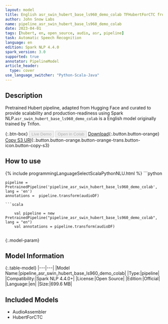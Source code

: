 ```yaml
---
layout: model
title: English asr_swin_hubert_base_ls960_demo_colab TFHubertForCTC from Trifon
author: John Snow Labs
name: pipeline_asr_swin_hubert_base_ls960_demo_colab
date: 2023-04-01
tags: [hubert, en, open_source, audio, asr, pipeline]
task: Automatic Speech Recognition
language: en
edition: Spark NLP 4.4.0
spark_version: 3.0
supported: true
annotator: PipelineModel
article_header:
  type: cover
use_language_switcher: "Python-Scala-Java"
---
```


## Description

Pretrained  Hubert  pipeline, adapted from Hugging Face and curated to provide scalability and production-readiness using Spark NLP.`asr_swin_hubert_base_ls960_demo_colab` is a English model originally trained by Trifon.

{:.btn-box}
<button class="button button-orange" disabled>Live Demo</button>
<button class="button button-orange" disabled>Open in Colab</button>
[Download](https://s3.amazonaws.com/auxdata.johnsnowlabs.com/public/models/pipeline_asr_swin_hubert_base_ls960_demo_colab_en_4.4.0_3.0_1680357457470.zip){:.button.button-orange}
[Copy S3 URI](s3://auxdata.johnsnowlabs.com/public/models/pipeline_asr_swin_hubert_base_ls960_demo_colab_en_4.4.0_3.0_1680357457470.zip){:.button.button-orange.button-orange-trans.button-icon.button-copy-s3}

## How to use



<div class="tabs-box" markdown="1">
{% include programmingLanguageSelectScalaPythonNLU.html %}
```python

    pipeline = PretrainedPipeline('pipeline_asr_swin_hubert_base_ls960_demo_colab', lang = 'en')
    annotations =  pipeline.transform(audioDF)
    
```
```scala

    val pipeline = new PretrainedPipeline("pipeline_asr_swin_hubert_base_ls960_demo_colab", lang = "en")
    val annotations = pipeline.transform(audioDF)
    
```
</div>

{:.model-param}
## Model Information

{:.table-model}
|---|---|
|Model Name:|pipeline_asr_swin_hubert_base_ls960_demo_colab|
|Type:|pipeline|
|Compatibility:|Spark NLP 4.4.0+|
|License:|Open Source|
|Edition:|Official|
|Language:|en|
|Size:|699.6 MB|

## Included Models

- AudioAssembler
- HubertForCTC